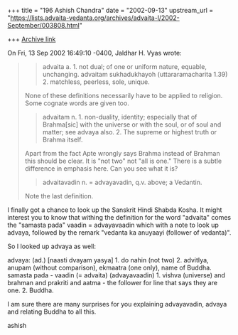 +++
title = "196 Ashish Chandra"
date = "2002-09-13"
upstream_url = "https://lists.advaita-vedanta.org/archives/advaita-l/2002-September/003808.html"

+++
[Archive link](https://lists.advaita-vedanta.org/archives/advaita-l/2002-September/003808.html)

On Fri, 13 Sep 2002 16:49:10 -0400, Jaldhar H. Vyas
<jaldhar at BRAINCELLS.COM> wrote:
>
>> advaita a. 1. not dual; of one or uniform nature, equable, unchanging.
>> advaitam sukhadukhayoh (uttararamacharita 1.39) 2. matchless, peerless,
>> sole, unique.
>
>None of these definitions necessarily have to be applied to religion.
>Some cognate words are given too.
>
>> advaitam n. 1. non-duality, identity; especially that of Brahma[sic] with
>> the universe or with the soul, or of soul and matter; see advaya also.
>> 2. The supreme or highest truth or Brahma itself.
>
>Apart from the fact Apte wrongly says Brahma instead of Brahman this
>should be clear.  It is "not two" not "all is one."  There is a subtle
>difference in emphasis here.  Can you see what it is?
>
>> advaitavadin n. = advayavadin, q.v. above; a Vedantin.
>
>Note the last definition.
>

I finally got a chance to look up the Sanskrit Hindi Shabda Kosha. It might
interest you to know that withing the definition for the word "advaita"
comes the "samasta pada" vaadin = advayavaadin which with a note to look up
advaya, followed by the remark "vedanta ka anuyaayi (follower of vedanta)".

So I looked up advaya as well:

advaya: (ad.) [naasti dvayam yasya] 1. do nahin (not two) 2. advitIya,
anupam (without comparison), ekmaatra (one only), name of Buddha.
samasta pada - vaadin (= advaita) (advayavaadin) 1. vishva (universe) and
brahman and prakriti and aatma - the follower for line that says they are
one. 2. Buddha.

I am sure there are many surprises for you explaining advayavadin, advaya
and relating Buddha to all this.

ashish

